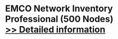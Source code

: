 # EMCO Network Inventory Professional (500 Nodes)<br />[>> Detailed information](https://secure.shareit.com/shareit/product.html?productid=300247728&affiliateid=200057808)